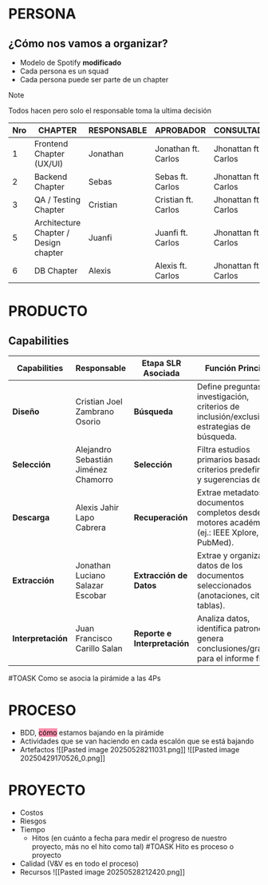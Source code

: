 # PERSONA
## ¿Cómo nos vamos a organizar?
- Modelo de Spotify **modificado**
- Cada persona es un squad
- Cada persona puede ser parte de un chapter 
>[!Note]
>Todos hacen pero solo el responsable toma la ultima decisión

| Nro | CHAPTER                               | RESPONSABLE | APROBADOR           | CONSULTADO           | INFORMADO            |
| --- | ------------------------------------- | ----------- | ------------------- | -------------------- | -------------------- |
| 1   | Frontend Chapter (UX/UI)              | Jonathan    | Jonathan ft. Carlos | Jhonattan ft. Carlos | Todos                |
| 2   | Backend Chapter                       | Sebas       | Sebas ft. Carlos    | Jhonattan ft. Carlos | Jhonattan ft. Carlos |
| 3   | QA / Testing Chapter                  | Cristian    | Cristian ft. Carlos | Jhonattan ft. Carlos | Todos                |
| 5   | Architecture Chapter / Design chapter | Juanfi      | Juanfi ft. Carlos   | Jhonattan ft. Carlos | Todos                |
| 6   | DB Chapter                            | Alexis      | Alexis ft. Carlos   | Jhonattan ft. Carlos | Todos                |
# PRODUCTO
## Capabilities

| Capabilities       | Responsable                          | Etapa SLR Asociada           | Función Principal                                                                              |
| ------------------ | ------------------------------------ | ---------------------------- | ---------------------------------------------------------------------------------------------- |
| **Diseño**         | Cristian Joel Zambrano Osorio        | **Búsqueda**                 | Define preguntas de investigación, criterios de inclusión/exclusión y estrategias de búsqueda. |
| **Selección**      | Alejandro Sebastián Jiménez Chamorro | **Selección**                | Filtra estudios primarios basado en criterios predefinidos y sugerencias de IA.                |
| **Descarga**       | Alexis Jahir Lapo Cabrera            | **Recuperación**             | Extrae metadatos y documentos completos desde motores académicos (ej.: IEEE Xplore, PubMed).   |
| **Extracción**     | Jonathan Luciano Salazar Escobar     | **Extracción de Datos**      | Extrae y organiza datos de los documentos seleccionados (anotaciones, citas, tablas).          |
| **Interpretación** | Juan Francisco Carillo Salan         | **Reporte e Interpretación** | Analiza datos, identifica patrones y genera conclusiones/gráficos para el informe final.       |
#TOASK Como se asocia la pirámide a las 4Ps
# PROCESO
* BDD, <mark style="background: #FF5582A6;">cómo</mark> estamos bajando en la pirámide
* Actividades que se van haciendo en cada escalón que se está bajando
* Artefactos
![[Pasted image 20250528211031.png]]
  ![[Pasted image 20250429170526_0.png]]
# PROYECTO
* Costos
* Riesgos
* Tiempo
	- Hitos (en cuánto a fecha para medir el progreso de nuestro proyecto, más no el hito como tal)
#TOASK Hito es proceso o proyecto
* Calidad (V&V es en todo el proceso)
* Recursos
![[Pasted image 20250528212420.png]]
